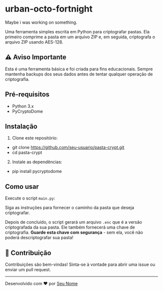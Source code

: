 # urban-octo-fortnight
Maybe i was working on something.

Uma ferramenta simples escrita em Python para criptografar pastas. Ela primeiro comprime a pasta em um arquivo ZIP e, em seguida, criptografa o arquivo ZIP usando AES-128.

## ⚠️ Aviso Importante

Esta é uma ferramenta básica e foi criada para fins educacionais. Sempre mantenha backups dos seus dados antes de tentar qualquer operação de criptografia.

## Pré-requisitos

- Python 3.x
- PyCryptoDome

## Instalação

1. Clone este repositório:

  - git clone https://github.com/seu-usuario/pasta-crypt.git
  - cd pasta-crypt


2. Instale as dependências:

  - pip install pycryptodome


## Como usar

Execute o script `main.py`:


Siga as instruções para fornecer o caminho da pasta que deseja criptografar.

Depois de concluído, o script gerará um arquivo `.enc` que é a versão criptografada da sua pasta. Ele também fornecerá uma chave de criptografia. **Guarde esta chave com segurança** - sem ela, você não poderá descriptografar sua pasta!


## 👥 Contribuição

Contribuições são bem-vindas! Sinta-se à vontade para abrir uma issue ou enviar um pull request.

---

Desenvolvido com ❤️ por [Seu Nome](https://github.com/malfeitorAnonymous)

